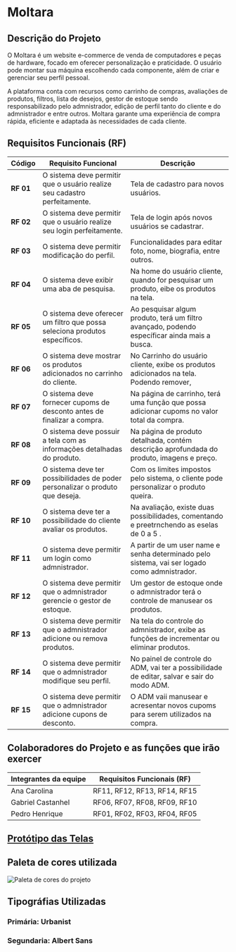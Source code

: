 # Moltara

## Descrição do Projeto

O Moltara é um website e-commerce de venda de computadores e peças de hardware, focado em oferecer personalização e praticidade. O usuário pode montar sua máquina escolhendo cada componente, além de criar e gerenciar seu perfil pessoal.

A plataforma conta com recursos como carrinho de compras, avaliações de produtos, filtros, lista de desejos, gestor de estoque sendo responsabilizado pelo admnistrador, edição de perfil tanto do cliente e do admnistrador e entre outros. Moltara garante uma experiência de compra rápida, eficiente e adaptada às necessidades de cada cliente.

## Requisitos Funcionais (RF)

| Código    | Requisito Funcional                                                          | Descrição                                                                                   |
|-----------|------------------------------------------------------------------------------|---------------------------------------------------------------------------------------------|
| **RF 01** |O sistema deve permitir que o usuário realize seu cadastro perfeitamente.     |Tela de cadastro para novos usuários.                                                        |
| **RF 02** |O sistema deve permitir que o usuário realize seu login perfeitamente.        |Tela de login após novos usuários se cadastrar.                                              | 
| **RF 03** |O sistema deve permitir modificação do perfil.                                |Funcionalidades para editar foto, nome, biografia, entre outros.                             | 
| **RF 04** |O sistema deve exibir uma aba de pesquisa.                                    |Na home do usuário cliente, quando for pesquisar um produto, eibe os produtos na tela.      |  
| **RF 05** |O sistema deve oferecer um filtro que possa seleciona produtos específicos.   |Ao pesquisar algum produto, terá um filtro avançado, podendo específicar ainda mais a busca. |   
| **RF 06** | O sistema deve mostrar os produtos adicionados no carrinho do cliente.       |No Carrinho do usuário cliente, exibe os produtos adicionados na tela. Podendo remover,      |                                                                                                                       adicionar, confirmar e finalizar a compra.
| **RF 07** |O sistema deve fornecer cupoms de desconto antes de finalizar a compra.       |Na página de carrinho, terá uma função que possa adicionar cupoms no valor total da compra.  |
| **RF 08** |O sistema deve possuir a tela com as informações detalhadas do produto.       |Na página de produto detalhada, contém descrição aprofundada do produto, imagens e preço.    |
| **RF 09** |O sistema deve ter possibilidades de poder personalizar o produto que deseja. |Com os limites impostos pelo sistema, o cliente pode personalizar o produto queira.          |
| **RF 10** |O sistema deve ter a possibilidade do cliente avaliar os produtos.            |Na avaliação, existe duas possibilidades, comentando e preetrnchendo as eselas de 0 a 5 .    | 
| **RF 11** |O  sistema deve permitir um login como admnistrador.                          |A partir de um user name e senha determinado pelo sistema, vai ser logado como admnistrador. |
| **RF 12** |O  sistema deve permitir que o admnistrador gerencie o gestor de estoque.     |Um gestor de estoque onde o admnistrador terá o controle de manusear os produtos.            |
| **RF 13** |O  sistema deve permitir que o admnistrador adicione ou remova produtos.      |Na tela do controle do admnistrador, exibe as funções  de incrementar ou eliminar produtos.  |
| **RF 14** |O  sistema deve permitir que o admnistrador modifique seu perfil.             |No painel de controle do ADM, vai ter a possibilidade de editar, salvar e sair do modo ADM.  | 
| **RF 15** |O  sistema deve permitir que o admnistrador adicione cupons de desconto.      |O  ADM vaii manusear e acresentar novos cupoms para serem utilizados na compra.              | 


## Colaboradores do Projeto e as funções que irão exercer

| Integrantes da equipe | Requisitos Funcionais (RF)   |
|-----------------------|------------------------------|
| Ana Carolina          |RF11, RF12, RF13, RF14, RF15  |
| Gabriel Castanhel     |RF06, RF07, RF08, RF09, RF10  |
| Pedro Henrique        |RF01, RF02, RF03, RF04, RF05  |


## [Protótipo das Telas](https://www.figma.com/design/XxQfi2UJ4np4bW0mrFN4KB/Moltara?node-id=0-1&t=lDdFtcTyhz01arJj-1)


## Paleta de cores utilizada
![Paleta de cores do projeto](../img/paletaMoltara.png)


## Tipográfias Utilizadas

### Primária: Urbanist
### Segundaria: Albert Sans
